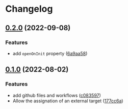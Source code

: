 # Changelog

## [0.2.0](https://github.com/erkenes/simple-collapse/compare/0.1.0...0.2.0) (2022-09-08)


### Features

* add `openOnInit` property ([6a9aa58](https://github.com/erkenes/simple-collapse/commit/6a9aa584485abb84fbff83eff7169990335c391e))

## [0.1.0](https://github.com/erkenes/simple-collapse/compare/v0.0.1...0.1.0) (2022-08-02)


### Features

* add github files and workflows ([c083597](https://github.com/erkenes/simple-collapse/commit/c0835978162632282287aa266f36b361db500d6b))
* Allow the assignation of an external target ([177cc6a](https://github.com/erkenes/simple-collapse/commit/177cc6a06556b6fb50d2ddb26bdcdb90be6604a6))
